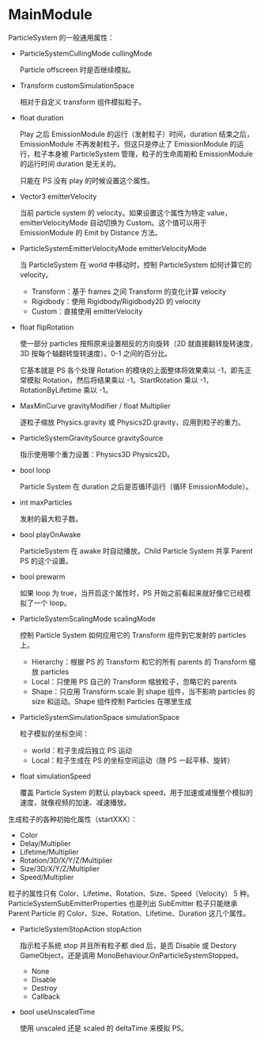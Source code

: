 # MainModule

ParticleSystem 的一般通用属性：

- ParticleSystemCullingMode cullingMode

  Particle offscreen 时是否继续模拟。

- Transform customSimulationSpace

  相对于自定义 transform 组件模拟粒子。

- float duration

  Play 之后 EmissionModule 的运行（发射粒子）时间，duration 结束之后，EmissionModule 不再发射粒子。但这只是停止了 EmissionModule 的运行，粒子本身被 ParticleSystem 管理，粒子的生命周期和 EmissionModule 的运行时间 duration 是无关的。

  只能在 PS 没有 play 的时候设置这个属性。

- Vector3 emitterVelocity

  当前 particle system 的 velocity。如果设置这个属性为特定 value，emitterVelocityMode 自动切换为 Custom。这个值可以用于 EmissionModule 的 Emit by Distance 方法。

- ParticleSystemEmitterVelocityMode emitterVelocityMode

  当 ParticleSystem 在 world 中移动时，控制 ParticleSystem 如何计算它的 velocity。

  - Transform：基于 frames 之间 Transform 的变化计算 velocity
  - Rigidbody：使用 Rigidbody/Rigidbody2D 的 velocity
  - Custom：直接使用 emitterVelocity 

- float flipRotation

  使一部分 particles 按照原来设置相反的方向旋转（2D 就直接翻转旋转速度，3D 按每个轴翻转旋转速度）。0-1 之间的百分比。

  它基本就是 PS 各个处理 Rotation 的模块的上面整体将效果乘以 -1，即先正常模拟 Rotation，然后将结果乘以 -1。StartRotation 乘以 -1，RotationByLifetime 乘以 -1。

- MaxMinCurve gravityModifier / float Multiplier

  逐粒子缩放 Physics.gravity 或 Physics2D.gravity，应用到粒子的重力。

- ParticleSystemGravitySource gravitySource

  指示使用哪个重力设置：Physics3D Physics2D。

- bool loop

  Particle System 在 duration 之后是否循环运行（循环 EmissionModule）。

- int maxParticles

  发射的最大粒子数。

- bool playOnAwake

  ParticleSystem 在 awake 时自动播放。Child Particle System 共享 Parent PS 的这个设置。

- bool prewarm

  如果 loop 为 true，当开启这个属性时，PS 开始之前看起来就好像它已经模拟了一个 loop。

- ParticleSystemScalingMode scalingMode

  控制 Particle System 如何应用它的 Transform 组件到它发射的 particles 上。

  - Hierarchy：根据 PS 的 Transform 和它的所有 parents 的 Transform 缩放 particles
  - Local：只使用 PS 自己的 Transform 缩放粒子，忽略它的 parents
  - Shape：只应用 Transform scale 到 shape 组件，当不影响 particles 的 size 和运动。Shape 组件控制 Particles 在哪里生成

- ParticleSystemSimulationSpace simulationSpace

  粒子模拟的坐标空间：

  - world：粒子生成后独立 PS 运动
  - Local：粒子生成在 PS 的坐标空间运动（随 PS 一起平移、旋转）

- float simulationSpeed

  覆盖 Particle System 的默认 playback speed，用于加速或减慢整个模拟的速度，就像视频的加速、减速播放。

生成粒子的各种初始化属性（startXXX）：

- Color
- Delay/Multiplier
- Lifetime/Multiplier
- Rotation/3D/X/Y/Z/Multiplier
- Size/3D/X/Y/Z/Multiplier
- Speed/Multiplier


粒子的属性只有 Color、Lifetime、Rotation、Size、Speed（Velocity） 5 种。ParticleSystemSubEmitterProperties 也是列出 SubEmitter 粒子只能继承 Parent Particle 的 Color、Size、Rotation、Lifetime、Duration 这几个属性。


- ParticleSystemStopAction stopAction

  指示粒子系统 stop 并且所有粒子都 died 后，是否 Disable 或 Destory GameObject，还是调用 MonoBehaviour.OnParticleSystemStopped。

  - None
  - Disable
  - Destroy
  - Callback

- bool useUnscaledTime

  使用 unscaled 还是 scaled 的 deltaTime 来模拟 PS。

